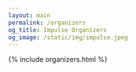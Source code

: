 ```yaml
---
layout: main
permalink: /organizers
og_title: Impulse Organizers
og_image: /static/img/impulse.jpeg
---
```

  
{% include organizers.html %}